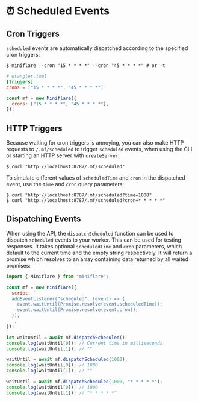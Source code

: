 # ⏰ Scheduled Events

## Cron Triggers

`scheduled` events are automatically dispatched according to the specified cron
triggers:

```shell
$ miniflare --cron "15 * * * *" --cron "45 * * * *" # or -t
```

```toml
# wrangler.toml
[triggers]
crons = ["15 * * * *", "45 * * * *"]
```

```js
const mf = new Miniflare({
  crons: ["15 * * * *", "45 * * * *"],
});
```

## HTTP Triggers

Because waiting for cron triggers is annoying, you can also make HTTP requests
to `/.mf/scheduled` to trigger `scheduled` events, when using the CLI or
starting an HTTP server with `createServer`:

```shell
$ curl "http://localhost:8787/.mf/scheduled"
```

To simulate different values of `scheduledTime` and `cron` in the dispatched
event, use the `time` and `cron` query parameters:

```shell
$ curl "http://localhost:8787/.mf/scheduled?time=1000"
$ curl "http://localhost:8787/.mf/scheduled?cron=* * * * *"
```

## Dispatching Events

When using the API, the `dispatchScheduled` function can be used to dispatch
`scheduled` events to your worker. This can be used for testing responses. It
takes optional `scheduledTime` and `cron` parameters, which default to the
current time and the empty string respectively. It will return a promise which
resolves to an array containing data returned by all waited promises:

```js
import { Miniflare } from "miniflare";

const mf = new Miniflare({
  script: `
  addEventListener("scheduled", (event) => {
    event.waitUntil(Promise.resolve(event.scheduledTime));
    event.waitUntil(Promise.resolve(event.cron));
  });
  `,
});

let waitUntil = await mf.dispatchScheduled();
console.log(waitUntil[0]); // Current time in milliseconds
console.log(waitUntil[1]); // ""

waitUntil = await mf.dispatchScheduled(1000);
console.log(waitUntil[0]); // 1000
console.log(waitUntil[1]); // ""

waitUntil = await mf.dispatchScheduled(1000, "* * * * *");
console.log(waitUntil[0]); // 1000
console.log(waitUntil[1]); // "* * * * *"
```
